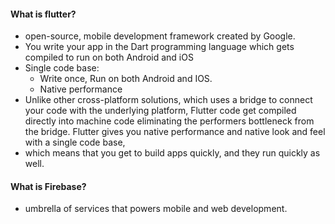 #### What is flutter?
- open-source, mobile development framework created by Google. 
- You write your app in the Dart programming language which gets compiled to run on both Android and iOS
- Single code base: 
    - Write once, Run on both Android and IOS.
    - Native performance
-  Unlike other cross-platform solutions, which uses a bridge to connect your code with the underlying platform, Flutter code get compiled directly into machine code eliminating the performers bottleneck from the bridge. Flutter gives you native performance and native look and feel with a single code base, 
- which means that you get to build apps quickly, and they run quickly as well. 

#### What is Firebase?
- umbrella of services that powers mobile and web development.

